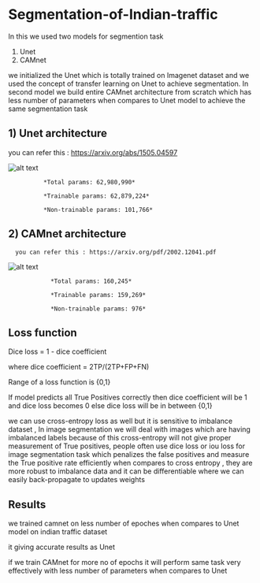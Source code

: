 # Segmentation-of-Indian-traffic
In this we used two models for segmention task
1) Unet 
2) CAMnet


we initialized the Unet which is totally trained on Imagenet dataset and we used the concept of transfer learning on Unet to achieve segmentation. In second model we build entire CAMnet architecture from scratch which has less number of parameters when compares to Unet model to achieve the same segmentation task

## 1) Unet architecture

   you can refer this : https://arxiv.org/abs/1505.04597

   ![alt text](https://lmb.informatik.uni-freiburg.de/people/ronneber/u-net/u-net-architecture.png)

              *Total params: 62,980,990*

              *Trainable params: 62,879,224*

              *Non-trainable params: 101,766*


## 2) CAMnet architecture

      you can refer this : https://arxiv.org/pdf/2002.12041.pdf
  
  ![alt text](https://i.imgur.com/prH3Mno.png)

                *Total params: 160,245*

                *Trainable params: 159,269*

                *Non-trainable params: 976*

## Loss function

Dice loss = 1 - dice coefficient

where dice coefficient = 2TP/(2TP+FP+FN) 

Range of a loss function is {0,1}

If model predicts  all True Positives correctly then dice coefficient will be 1 and dice loss becomes 0  else dice loss will be in between {0,1} 

we can use cross-entropy loss as well but it is sensitive to imbalance dataset , In image segmentation we will deal with images which are having imbalanced labels because of this cross-entropy will not give proper measurement of True positives, people often use dice loss or iou loss for image segmentation task which penalizes the false positives and measure the True positive rate efficiently when compares to cross entropy , they are more robust to imbalance data and it can be  differentiable where we can easily back-propagate to updates weights

## Results

we trained camnet on less number of epoches when compares to Unet model on indian traffic dataset 

it giving  accurate results as Unet

if we train CAMnet for more no of epochs it will perform same task very effectively with less number of parameters when compares to Unet
